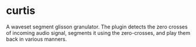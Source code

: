 # curtis


A waveset segment glisson granulator. The plugin detects the zero crosses of incoming audio signal, segments it using the zero-crosses, and play them back in various manners.
